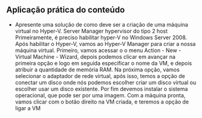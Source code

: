 ## Aplicação prática do conteúdo
- Apresente uma solução de como deve ser a criação de uma máquina virtual no Hyper-V.
Server Manager
hypervisor do tipo 2
host
Primeiramente, é preciso habilitar hyper-V no Windows Server 2008. Após habilitar o Hyper-V, vamos ao Hyper-V Manager para criar a nossa máquina virtual. Primeiro, vamos acessar o o menu Action - New - Virtual Machine - Wizard, depois podemos clicar em avançar na primeira opção e logo em seguida especificar o nome da VM, e depois atribuir a quantidade de memória RAM. Na próxima opção, vamos selecionar o adaptador de rede virtual, após isso, temos a opção de conectar um disco onde nós podemos escolher criar um disco virtual ou escolher usar um disco existente. Por fim devemos instalar o sistema operacional, que pode ser por uma imagem. Com a máquina pronta, vamos clicar com o botão direito na VM criada, e teremos a opção de ligar a VM 

